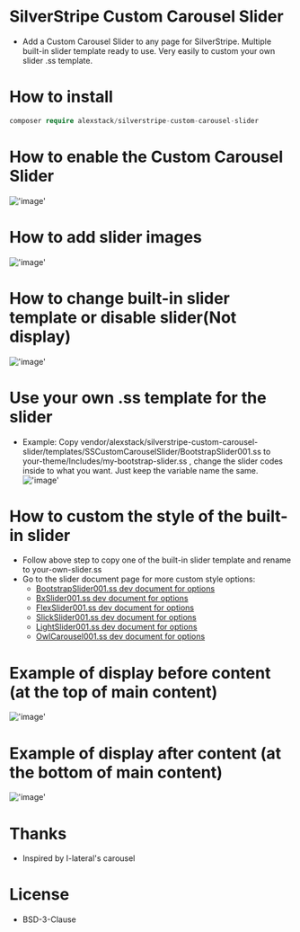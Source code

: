 # SilverStripe Custom Carousel Slider

- Add a Custom Carousel Slider to any page for SilverStripe. Multiple built-in slider template ready to use. Very easily to custom your own slider .ss template.

# How to install

```php
composer require alexstack/silverstripe-custom-carousel-slider
```

# How to enable the Custom Carousel Slider
!['image'](docs/images/enable-slider.png)

# How to add slider images
!['image'](docs/images/add-slider-images.png)

# How to change built-in slider template or disable slider(Not display)
!['image'](docs/images/built-in-slider-template.png)


# Use your own .ss template for the slider
- Example: Copy vendor/alexstack/silverstripe-custom-carousel-slider/templates/SSCustomCarouselSlider/BootstrapSlider001.ss to your-theme/Includes/my-bootstrap-slider.ss , change the slider codes inside to what you want. Just keep the variable name the same.
!['image'](docs/images/use-your-own-ss.png)

# How to custom the style of the built-in slider
- Follow above step to copy one of the built-in slider template and rename to your-own-slider.ss
- Go to the slider document page for more custom style options:
    - [BootstrapSlider001.ss dev document for options](https://getbootstrap.com/docs/4.1/components/carousel)
    - [BxSlider001.ss dev document for options](https://github.com/stevenwanderski/bxslider-4/blob/master/readme.md)
    - [FlexSlider001.ss dev document for options](https://github.com/woocommerce/FlexSlider/blob/master/README.md)
    - [SlickSlider001.ss dev document for options](https://github.com/kenwheeler/slick/blob/master/README.markdown)
    - [LightSlider001.ss dev document for options](http://sachinchoolur.github.io/lightslider/index.html)
    - [OwlCarousel001.ss dev document for options](https://owlcarousel2.github.io/OwlCarousel2/demos/demos.html)

# Example of display before content (at the top of main content)
!['image'](docs/images/display-slider-before-content.png)

# Example of display after content (at the bottom of main content)
!['image'](docs/images/display-slider-after-content.png)


# Thanks
- Inspired by I-lateral's carousel

# License
- BSD-3-Clause